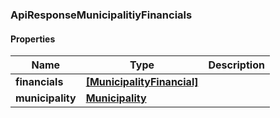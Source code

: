 
[//]: # (CLASS:ApiResponseMunicipalitiyFinancials)

[//]: # (KIND:object)

### ApiResponseMunicipalitiyFinancials

#### Properties

[//]: # (START_DEFINITION)

Name | Type | Description
------------ | ------------- | -------------
**financials** | [**[MunicipalityFinancial]**](MunicipalityFinancial.md) |  &nbsp;
**municipality** | [**Municipality**](Municipality.md) |  &nbsp;

[//]: # (END_DEFINITION)


[//]: # (CONTAINED_CLASS:MunicipalityFinancial)


[//]: # (CONTAINED_CLASS:Municipality)





